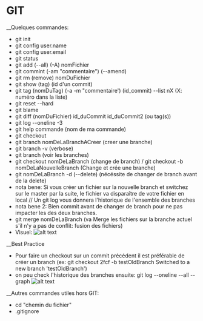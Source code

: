 # GIT
__Quelques commandes:

- git init
- git config user.name
- git config user.email
- git status
- git add (--all) (-A) nomFichier
- git commint (-am "commentaire") (--amend)
- git rm (remove) nomDuFichier
- git show (tag) (id d'un commit)
- git tag (nomDuTag) (-a -m "commentaire') (id_commit) --list nX (X: numéro dans la liste)
- git reset --hard
- git blame
- git diff (nomDuFichier) id_duCommit id_duCommit2 (ou tag(s))
- git log --oneline -3
- git help commande (nom de ma commande)
- git checkout
- git branch nomDeLaBranchACreer (creer une branche)
- git branch -v (verbose)
- git branch (voir les branches)
- git checkout nomDeLaBranch (change de branch)  / git checkout -b nomDeLaNouvelleBranch (Change et crée une branche)
- git nomDeLaBranch -d (--delete) (nécéssite de changer de branch avant de la delete)
- nota bene: Si vous créer un fichier sur la nouvelle branch et switchez sur le master par la suite, le fichier va disparaître de votre fichier en local
// Un git log vous donnera l'historique de l'ensemble des branches
- nota bene 2: Bien commit avant de changer de branch pour ne pas impacter les des deux branches.
- git merge nomDeLaBranch (va Merge les fichiers sur la branche actuel s'il n'y a pas de conflit: fusion des fichiers)
- Visuel: ![alt text](https://i.ibb.co/LnQ9RVD/Capture2.png)

__Best Practice

- Pour faire un checkout sur un commit précédent il est préférable de créer un branch (ex: git checkout 2fcf -b testOldBranch
Switched to a new branch 'testOldBranch')
- on peu check l'historique des branches ensuite: git log --oneline --all --graph
![alt text](https://i.ibb.co/2k76DWs/Capture.png)

__Autres commandes utiles hors GIT:

- cd "chemin du fichier"
- .gitignore
